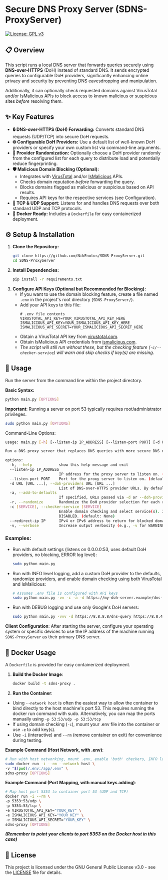 # Secure DNS Proxy Server (SDNS-ProxyServer)
[![License: GPL v3](https://img.shields.io/badge/License-GPLv3-blue.svg)](https://www.gnu.org/licenses/gpl-3.0)

## 📋 Overview

This script runs a local DNS server that forwards queries securely using **DNS-over-HTTPS** (DoH) instead of standard DNS. It sends encrypted queries to configurable DoH providers, significantly enhancing online privacy and security by preventing DNS eavesdropping and manipulation.

Additionally, it can optionally check requested domains against VirusTotal and/or IsMalicious APIs to block access to known malicious or suspicious sites *before* resolving them.

## ✨ Key Features

* **🔒 DNS-over-HTTPS (DoH) Forwarding:** Converts standard DNS requests (UDP/TCP) into secure DoH requests.
* **🌐 Configurable DoH Providers:** Use a default list of well-known DoH providers or specify your own custom list via command-line arguments.
* **🔄 Provider Randomization:** Optionally choose a DoH provider randomly from the configured list for each query to distribute load and potentially reduce fingerprinting.
* **🛡️ Malicious Domain Blocking (Optional):**
    * Integrates with [VirusTotal](https://www.virustotal.com/) and/or [IsMalicious](https://ismalicious.com/) APIs.
    * Checks domain reputation *before* forwarding the query.
    * Blocks domains flagged as malicious or suspicious based on API results.
    * Requires API keys for the respective services (see Configuration).
* **📡 TCP & UDP Support:** Listens for and handles DNS requests over both standard UDP and TCP protocols.
* **🐳 Docker Ready:** Includes a `Dockerfile` for easy containerized deployment.

## ⚙️ Setup & Installation

1.  **Clone the Repository:**
    ```bash
    git clone https://github.com/NikEnotos/SDNS-ProxyServer.git
    cd SDNS-ProxyServer
    ```
2.  **Install Dependencies:**
    ```bash
    pip install -r requirements.txt
    ```
3.  **Configure API Keys (Optional but Recommended for Blocking):**
    * If you want to use the domain blocking feature, create a file named `.env` in the project's root directory (`SDNS-ProxyServer/`).
    * Add your API keys to this file:
        ```dotenv
        # .env file contents
        VIRUSTOTAL_API_KEY=YOUR_VIRUSTOTAL_API_KEY_HERE
        ISMALICIOUS_API_KEY=YOUR_ISMALICIOUS_API_KEY_HERE
        ISMALICIOUS_API_SECRET=YOUR_ISMALICIOUS_API_SECRET_HERE
        ```
    * Obtain a VirusTotal API key from [virustotal.com](https://www.virustotal.com/).
    * Obtain IsMalicious API credentials from [ismalicious.com](https://ismalicious.com/).
    * *The script will still run without these, but the checking feature (`-c/--checker-service`) will warn and skip checks if key(s) are missing.*

## 🚀 Usage

Run the server from the command line within the project directory.

**Basic Syntax:**

```bash
python main.py [OPTIONS]
```
**Important**: Running a server on port 53 typically requires root/administrator privileges.
```bash
sudo python main.py [OPTIONS]
```
Command-Line Options:
```bash
usage: main.py [-h] [--listen-ip IP_ADDRESS] [--listen-port PORT] [-d URL [URL ...]] [-a] [-r] [-c [SERVICE]] [--redirect-ip IP] [-v]

Run a DNS proxy server that replaces DNS queries with more secure DNS over HTTPS (DoH).

options:
  -h, --help            show this help message and exit
  --listen-ip IP_ADDRESS
                        IP address for the proxy server to listen on. (default: 0.0.0.0)
  --listen-port PORT    Port for the proxy server to listen on. (default: 53)
  -d URL [URL ...], --doh-providers URL [URL ...]
                        List of DNS-over-HTTPS provider URLs. By default, this list REPLACES the built-in defaults. Use -a or --add-to-defaults to append to the defaults instead. (default: None)       
  -a, --add-to-defaults
                        If specified, URLs passed via -d or --doh-providers are ADDED to the default list, instead of replacing it. Duplicates are ignored. (default: False)
  -r, --randomize       Randomize the DoH provider selection for each request. (default: False)
  -c [SERVICE], --checker-service [SERVICE]
                        Enable domain checking and select service(s). If flag is present without a value, uses 'both'. Choices: 'virustotal', 'ismalicious', 'both'. If flag is omitted, checking is     
                        DISABLED. (default: None)
  --redirect-ip IP      IPv4 or IPv6 address to return for blocked domains (used only if -c/--checker-service is enabled).By default set to None and do not perform redirection. (default: None)
  -v, --verbose         Increase output verbosity (e.g., -v for WARNING, -vv for INFO, -vvv for DEBUG). (default: 0)
```
### **Examples**:
* Run with default settings (listens on 0.0.0.0:53, uses default DoH providers, no blocking, ERROR log level):
  ```bash
  sudo python main.py
  ```
* Run with INFO level logging, add a custom DoH provider to the defaults, randomize providers, and enable domain checking using both VirusTotal and IsMalicious:
  ```bash
  # Assumes .env file is configured with API keys
  sudo python main.py -vv -c -a -d https://my-doh-server.example/dns-query -r
  ```
* Run with DEBUG logging and use only Google's DoH servers:
  ```bash
  sudo python main.py -vvv -d https://8.8.8.8/dns-query https://8.8.4.4/dns-query
  ```
**Client Configuration**: After starting the server, configure your operating system or specific devices to use the IP address of the machine running `SDNS-ProxyServer` as their primary DNS server.

## 🐳 Docker Usage
A `Dockerfile` is provided for easy containerized deployment.
1. **Build the Docker Image**:
    ```bash
    docker build -t sdns-proxy .
    ```
2. **Run the Container**:
  * Using `--network host` is often the easiest way to allow the container to bind directly to the host machine's port 53.
    This requires running the docker run command with sudo. Alternatively, you can map the ports manually using `-p 53:53/udp -p 53:53/tcp`
  * If using domain checking (`-c`), mount your .env file into the container or use `-e` to add key(s).
  * Use `-i` (interactive) and `--rm` (remove container on exit) for convenience during testing.

**Example Command (Host Network, with .env)**:
  ```bash
  # Run with host networking, mount .env, enable 'both' checkers, INFO logging
  sudo docker run -i --rm --network host \
  -v "$(pwd)/.env:/app/.env" \
  sdns-proxy [OPTIONS]
  ```
**Example Command (Port Mapping, with manual keys adding)**:
   ```bash
  # Map host port 5353 to container port 53 (UDP and TCP)
  docker run -i --rm \
  -p 5353:53/udp \
  -p 5353:53/tcp \
  -e VIRUSTOTAL_API_KEY="YOUR_KEY" \
  -e ISMALICIOUS_API_KEY="YOUR_KEY" \
  -e ISMALICIOUS_API_SECRET="YOUR_KEY" \
  sdns-proxy [OPTIONS]
  ```
***(Remember to point your clients to port 5353 on the Docker host in this case)***

## 📄 License 
This project is licensed under the GNU General Public License v3.0 - see the [LICENSE](LICENSE) file for details.

